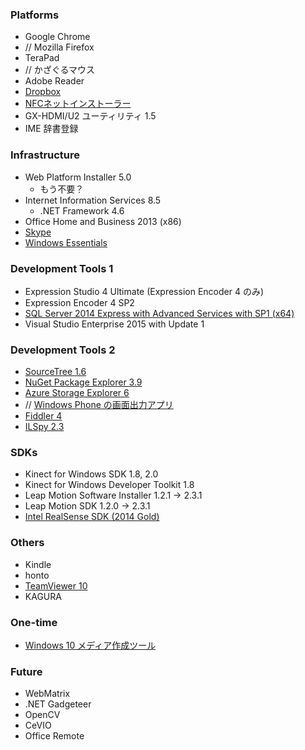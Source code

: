 ### Platforms
* Google Chrome
* // Mozilla Firefox
* TeraPad
* // かざぐるマウス
* Adobe Reader
* [Dropbox](https://www.dropbox.com/)
* [NFCネットインストーラー](http://www.sony.co.jp/Products/felica/consumer/download/netinstaller.html)
* GX-HDMI/U2 ユーティリティ 1.5
* IME 辞書登録

### Infrastructure
* Web Platform Installer 5.0
  * もう不要？
* Internet Information Services 8.5
  * .NET Framework 4.6
* Office Home and Business 2013 (x86)
* [Skype](http://www.skype.com/)
* [Windows Essentials](http://windows.microsoft.com/ja-jp/windows-live/essentials)

### Development Tools 1
* Expression Studio 4 Ultimate (Expression Encoder 4 のみ)
* Expression Encoder 4 SP2
* [SQL Server 2014 Express with Advanced Services with SP1 (x64)](https://www.microsoft.com/ja-jp/download/details.aspx?id=46697)
* Visual Studio Enterprise 2015 with Update 1

### Development Tools 2
* [SourceTree 1.6](http://www.sourcetreeapp.com/)
* [NuGet Package Explorer 3.9](http://npe.codeplex.com/)
* [Azure Storage Explorer 6](http://azurestorageexplorer.codeplex.com/)
* // [Windows Phone の画面出力アプリ](http://www.microsoft.com/ja-jp/download/details.aspx?id=42648)
* [Fiddler 4](http://www.telerik.com/fiddler)
* [ILSpy 2.3](http://ilspy.net/)

### SDKs
* Kinect for Windows SDK 1.8, 2.0
* Kinect for Windows Developer Toolkit 1.8
* Leap Motion Software Installer 1.2.1 → 2.3.1
* Leap Motion SDK 1.2.0 → 2.3.1
* [Intel RealSense SDK (2014 Gold)](https://software.intel.com/en-us/intel-realsense-sdk)

### Others
* Kindle
* honto
* [TeamViewer 10](https://www.teamviewer.com/)
* KAGURA

### One-time
* [Windows 10 メディア作成ツール](https://www.microsoft.com/ja-jp/software-download/windows10)

### Future
* WebMatrix
* .NET Gadgeteer
* OpenCV
* CeVIO
* Office Remote

